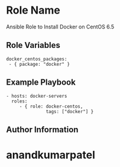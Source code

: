 Role Name
========

Ansible Role to Install Docker on CentOS 6.5

Role Variables
--------------

```
docker_centos_packages:
 - { package: "docker" }
```

Example Playbook
-------------------------

    - hosts: docker-servers
      roles:
         - { role: docker-centos, 
                   tags: ["docker"] }

Author Information
------------------

# anandkumarpatel
###         #
